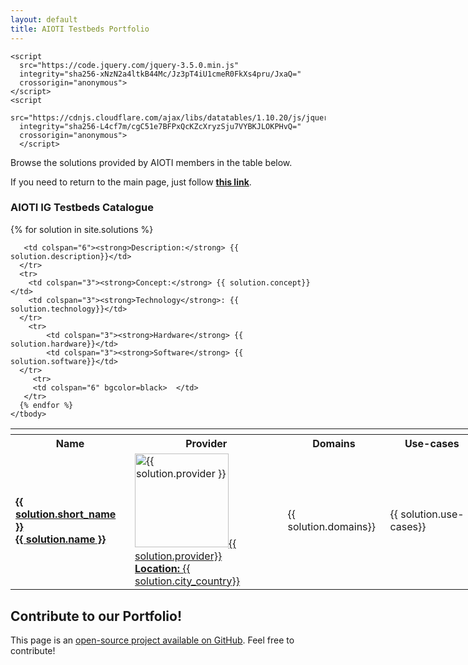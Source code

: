 ```yaml
---
layout: default
title: AIOTI Testbeds Portfolio
---
```


<head>
    <link
      rel="stylesheet"
      href="https://cdn.jsdelivr.net/npm/bulma@0.8.2/css/bulma.min.css"
    />
    <link rel="stylesheet" href="{{ '/assets/css/main.css' | relative_url }}" />
    
    <script
      src="https://code.jquery.com/jquery-3.5.0.min.js"
      integrity="sha256-xNzN2a4ltkB44Mc/Jz3pT4iU1cmeR0FkXs4pru/JxaQ="
      crossorigin="anonymous">
    </script>
    <script
      src="https://cdnjs.cloudflare.com/ajax/libs/datatables/1.10.20/js/jquery.dataTables.min.js"
      integrity="sha256-L4cf7m/cgC51e7BFPxQcKZcXryzSju7VYBKJLOKPHvQ="
      crossorigin="anonymous">
      </script>
  </head>

Browse the solutions provided by AIOTI members in the table below.

If you need to return to the main page, just follow [**this link**](./index.html).


### AIOTI IG Testbeds Catalogue

<table id="catalogue" class="display" style="width: 1200px">
    <thead>
      <tr>
        <th></th>
        <th></th>
        <th></th>
        <th></th>
        <th></th>
        <th></th> 
     </tr>
    </thead>
    <tbody>
      <!--For loop that iterates over markdown frontmatter in _skus folder-->
      {% for solution in site.solutions %}
          <tr>
        <th>Name</th>
        <th>Provider</th>
        <th>Domains</th>
        <th>Use-cases</th>
        <th>Access</th>
        <th>Testbed stage</th> 
     </tr>
      <tr>
        <td><strong><a href="{{ solution.testbed_url }}">{{ solution.short_name }}<br> {{ solution.name }}</a></strong></td>
        <td><a href="{{ solution.testbed_url }}"><img src="{{ solution.provider_logo }}" alt="{{ solution.provider }}" width=150/>{{ solution.provider}} <br> <b>Location:</b> {{ solution.city_country}}</a></td>
        <td>{{ solution.domains}}</td>
        <td>{{ solution.use-cases}}</td>
          <td><b>License:</b> {{ solution.license}} <br> <b>Access:</b> {{ solution.partner_access}}<br> <b>Contact:</b> {{ solution.contact}}</td>
        <td>{{ solution.testbed_stage}}</td>
      </tr>
      <tr>
          
       <td colspan="6"><strong>Description:</strong> {{ solution.description}}</td>
      </tr>
      <tr>
        <td colspan="3"><strong>Concept:</strong> {{ solution.concept}}</td>
        <td colspan="3"><strong>Technology</strong>: {{ solution.technology}}</td>
      </tr>
        <tr>
            <td colspan="3"><strong>Hardware</strong> {{ solution.hardware}}</td>
            <td colspan="3"><strong>Software</strong> {{ solution.software}}</td>
      </tr>
         <tr>
         <td colspan="6" bgcolor=black>  </td>
       </tr>
      {% endfor %}
    </tbody>
  <!-- 
    <tfoot>
      <tr>
        <th>Name</th>
        <th>Position</th>
        <th>Description</th>
      </tr>
    </tfoot> -->
  </table>


## Contribute to our Portfolio!

This page is an [open-source project available on GitHub](https://github.com/AIOTIEU/testbeds). Feel free to contribute!

<script>
$(document).ready(function() {
    $('#catalogue').DataTable();
} );
</script>
